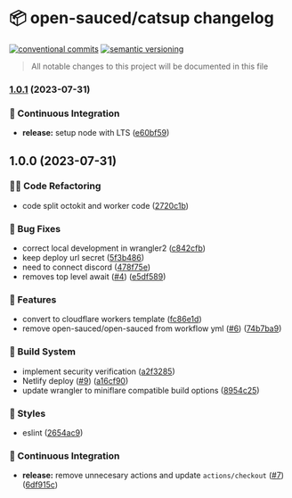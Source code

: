 # 📦 open-sauced/catsup changelog

[![conventional commits](https://img.shields.io/badge/conventional%20commits-1.0.0-yellow.svg)](https://conventionalcommits.org)
[![semantic versioning](https://img.shields.io/badge/semantic%20versioning-2.0.0-green.svg)](https://semver.org)

> All notable changes to this project will be documented in this file

### [1.0.1](https://github.com/open-sauced/catsup/compare/v1.0.0...v1.0.1) (2023-07-31)


### 🔁 Continuous Integration

* **release:** setup node with LTS ([e60bf59](https://github.com/open-sauced/catsup/commit/e60bf59296359c63ce457f33802adf9ce81a3aab))

## 1.0.0 (2023-07-31)


### 🧑‍💻 Code Refactoring

* code split octokit and worker code ([2720c1b](https://github.com/open-sauced/catsup/commit/2720c1b007997fdfd91a5cbdc6c19fe37a960915))


### 🐛 Bug Fixes

* correct local development in wrangler2 ([c842cfb](https://github.com/open-sauced/catsup/commit/c842cfb9e3d6d7003d0dde832d7a3f7f438f8a12))
* keep deploy url secret ([5f3b486](https://github.com/open-sauced/catsup/commit/5f3b486600a163ed513f34d44668f41efcb2ae69))
* need to connect discord ([478f75e](https://github.com/open-sauced/catsup/commit/478f75e60c82b8e21726715774574debb002c5df))
* removes top level await ([#4](https://github.com/open-sauced/catsup/issues/4)) ([e5df589](https://github.com/open-sauced/catsup/commit/e5df5892fe1bcec36a00eb094d9f662485a7b7e9))


### 🍕 Features

* convert to cloudflare workers template ([fc86e1d](https://github.com/open-sauced/catsup/commit/fc86e1d2a2dcaa1367e0b2dacee387e444ac2229))
* remove open-sauced/open-sauced from workflow yml ([#6](https://github.com/open-sauced/catsup/issues/6)) ([74b7ba9](https://github.com/open-sauced/catsup/commit/74b7ba926d60e8dc67e5de771f02d4ffc3f2810d))


### 🤖 Build System

* implement security verification ([a2f3285](https://github.com/open-sauced/catsup/commit/a2f3285001915f9bc8b36c0f76280f236e9a2e88))
* Netlify deploy ([#9](https://github.com/open-sauced/catsup/issues/9)) ([a16cf90](https://github.com/open-sauced/catsup/commit/a16cf903be4c10dc1fd41e3ae44e092023ff5760))
* update wrangler to miniflare compatible build options ([8954c25](https://github.com/open-sauced/catsup/commit/8954c253961aa7579d2dc439eac783a6eb0cb72d))


### 🎨 Styles

* eslint ([2654ac9](https://github.com/open-sauced/catsup/commit/2654ac90a276aa0bbd7bd3bfdffb4b91c10841e0))


### 🔁 Continuous Integration

* **release:** remove unnecesary actions and update `actions/checkout` ([#7](https://github.com/open-sauced/catsup/issues/7)) ([6df915c](https://github.com/open-sauced/catsup/commit/6df915c4d32da8c7c5d4a028a9400044ddd015af))
